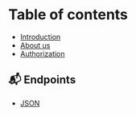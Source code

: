# Table of contents

* [Introduction](README.md)
* [About us](about-us.md)
* [Authorization](authorization.md)

## 📬 Endpoints

* [JSON](endpoints/json.md)
